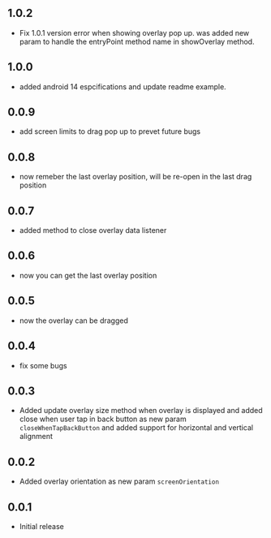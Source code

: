 ## 1.0.2

* Fix 1.0.1 version error when showing overlay pop up. was added new param to handle the entryPoint method name in showOverlay method.

## 1.0.0

* added android 14 espcifications and update readme example.

## 0.0.9

* add screen limits to drag pop up to prevet future bugs

## 0.0.8

* now remeber the last overlay position, will be re-open in the last drag position

## 0.0.7

* added method to close overlay data listener

## 0.0.6

* now you can get the last overlay position

## 0.0.5

* now the overlay can be dragged

## 0.0.4

* fix some bugs

## 0.0.3

* Added update overlay size method when overlay is displayed and added close when user tap in back button as new param `closeWhenTapBackButton` and added support for horizontal and vertical alignment

## 0.0.2

* Added overlay orientation as new param `screenOrientation`

## 0.0.1

* Initial release

